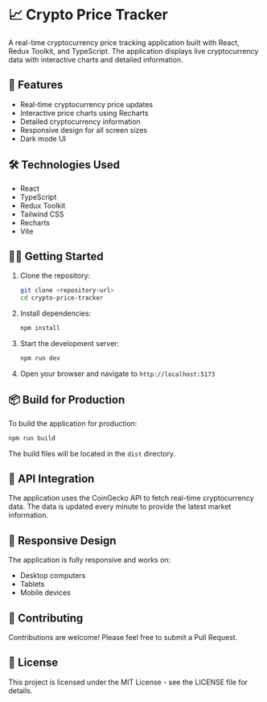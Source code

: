 # 📈 Crypto Price Tracker

A real-time cryptocurrency price tracking application built with React, Redux Toolkit, and TypeScript. The application displays live cryptocurrency data with interactive charts and detailed information.

## 🚀 Features

- Real-time cryptocurrency price updates
- Interactive price charts using Recharts
- Detailed cryptocurrency information
- Responsive design for all screen sizes
- Dark mode UI

## 🛠️ Technologies Used

- React
- TypeScript
- Redux Toolkit
- Tailwind CSS
- Recharts
- Vite

## 🏃‍♂️ Getting Started

1. Clone the repository:
   ```bash
   git clone <repository-url>
   cd crypto-price-tracker
   ```

2. Install dependencies:
   ```bash
   npm install
   ```

3. Start the development server:
   ```bash
   npm run dev
   ```

4. Open your browser and navigate to `http://localhost:5173`

## 📦 Build for Production

To build the application for production:

```bash
npm run build
```

The build files will be located in the `dist` directory.

## 🔄 API Integration

The application uses the CoinGecko API to fetch real-time cryptocurrency data. The data is updated every minute to provide the latest market information.

## 📱 Responsive Design

The application is fully responsive and works on:
- Desktop computers
- Tablets
- Mobile devices

## 🤝 Contributing

Contributions are welcome! Please feel free to submit a Pull Request.

## 📄 License

This project is licensed under the MIT License - see the LICENSE file for details.
